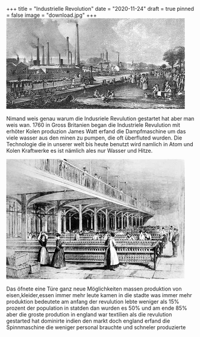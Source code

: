 +++
title = "Industrielle Revolution"
date = "2020-11-24"
draft = true
pinned = false
image = "download.jpg"
+++
![](download.jpg)

Nimand weis genau warum die Indusriele Revulution gestartet hat aber man weis wan. 1760 in Gross Britanien  began die Industriele Revulution mit erhöter Kolen produzion James Watt erfand die Dampfmaschine um das viele wasser aus den minen zu pumpen, die oft überfluted wurden. Die Technologie die in unserer welt bis heute benutzt wird namlich in Atom und Kolen Kraftwerke es ist nämlich ales nur Wasser und Hitze. 

![Eine Textilien Fabrick](download-11-.jpg)

Das öfnete eine Türe ganz neue Möglichkeiten massen produktion von eisen,kleider,essen immer mehr leute kamen in die stadte was immer mehr produktion bedeutete am anfang der revulution lebte weniger als 15% prozent der population in statden dan wurden es 50% und am ende 85% aber die groste prodution in england war textilien als die revulution gestarted hat dominirte indien den markt doch england erfand die Spinnmaschine die weniger personal brauchte und schneler produzierte